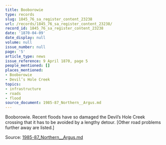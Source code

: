 ```yaml
---
title: Booborowie
type: records
slug: 1845_76_sa_register_content_23238
url: /records/1845_76_sa_register_content_23238/
record_id: 1845_76_sa_register_content_23238
date: '1870-04-09'
date_display: null
volume: null
issue_number: null
page: '5'
article_type: news
issue_reference: 9 April 1870, page 5
people_mentioned: []
places_mentioned:
- Booborowie
- Devil’s Hole Creek
topics:
- infrastructure
- roads
- flood
source_document: 1985-87_Northern__Argus.md
---
```


Booborowie.  Recent floods have so damaged the Devil’s Hole Creek crossing that it has to be avoided by a lengthy detour.  [Other road problems further away are listed.]

Source: [1985-87_Northern__Argus.md](/downloads/markdown/1985-87_Northern__Argus.md)
